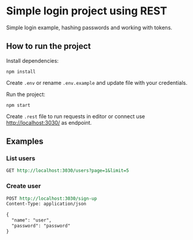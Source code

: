 # Simple login project using REST

Simple login example, hashing passwords and working with tokens.

## How to run the project

Install dependencies:

```shell 
npm install
```

Create `.env` or rename `.env.example` and update file with your credentials.

Run the project:

```shell
npm start
```

Create `.rest` file to run requests in editor or connect use [http://localhost:3030/](http://localhost:3030/) as endpoint.

## Examples 

### List users
```rest
GET http://localhost:3030/users?page=1&limit=5
```

### Create user
```rest
POST http://localhost:3030/sign-up
Content-Type: application/json

{
  "name": "user",
  "password": "password"
}
```